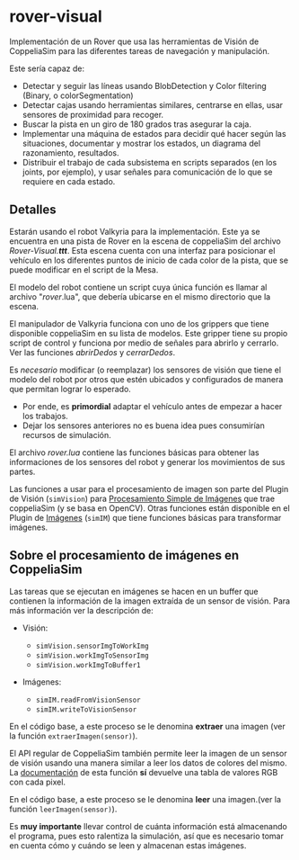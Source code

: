 # rover-visual
Implementación de un Rover que usa las herramientas de Visión de CoppeliaSim para las diferentes tareas de navegación y manipulación. 

Este sería capaz de: 
-	Detectar y seguir las líneas usando BlobDetection y Color filtering (Binary, o colorSegmentation)
-	Detectar cajas usando herramientas similares, centrarse en ellas, usar sensores de proximidad para recoger. 
-	Buscar la pista en un giro de 180 grados tras asegurar la caja.
-	Implementar una máquina de estados para decidir qué hacer según las situaciones, documentar y mostrar los estados, un diagrama del razonamiento, resultados.
-	Distribuir el trabajo de cada subsistema en scripts separados (en los joints, por ejemplo), y usar señales para comunicación de lo que se requiere en cada estado. 

## Detalles

Estarán usando el robot Valkyria para la implementación. Este ya se encuentra en una pista de Rover en la escena de coppeliaSim del archivo _Rover-Visual.**ttt**_. Esta escena cuenta con una interfaz para posicionar el vehículo en los diferentes puntos de inicio de cada color de la pista, que se puede modificar en el script de la Mesa.

El modelo del robot contiene un script cuya única función es llamar al archivo "_rover_.lua", que debería ubicarse en el mismo directorio que la escena. 

El manipulador de Valkyria funciona con uno de los grippers que tiene disponible coppeliaSim en su lista de modelos. Este gripper tiene su propio script de control y funciona por medio de señales para abrirlo y cerrarlo. Ver las funciones _abrirDedos_ y _cerrarDedos_.

Es *necesario* modificar (o reemplazar) los sensores de visión que tiene el modelo del robot por otros que estén ubicados y configurados de manera que permitan lograr lo esperado.
   - Por ende, es **primordial** adaptar el vehículo antes de empezar a hacer los trabajos.
   - Dejar los sensores anteriores no es buena idea pues consumirían recursos de simulación.

El archivo _rover.lua_ contiene las funciones básicas para obtener las informaciones de los sensores del robot y generar los movimientos de sus partes.

Las funciones a usar para el procesamiento de imagen son parte del Plugin de Visión (`simVision`) para [Procesamiento Simple de Imágenes](https://www.coppeliarobotics.com/helpFiles/en/visionPlugin-imageProcessing.htm) que trae coppeliaSim (y se basa en OpenCV). Otras funciones están disponible en el Plugin de [Imágenes](https://www.coppeliarobotics.com/helpFiles/en/imageApi.htm) (`simIM`) que tiene funciones básicas para transformar imágenes.

## Sobre el procesamiento de imágenes en CoppeliaSim

Las tareas que se ejecutan en imágenes se hacen en un buffer que contienen la información de la imagen extraída de un sensor de visión. Para más información ver la descripción de:

  - Visión: 
    -  `simVision.sensorImgToWorkImg`
    -  `simVision.workImgToSensorImg`
    -  `simVision.workImgToBuffer1`

  - Imágenes: 
    - `simIM.readFromVisionSensor`
    - `simIM.writeToVisionSensor`

En el código base, a este proceso se le denomina **extraer** una imagen (ver la función `extraerImagen(sensor)`).

El API regular de CoppeliaSim también permite leer la imagen de un sensor de visión usando una manera similar a leer los datos de colores del mismo. La [documentación](https://www.coppeliarobotics.com/helpFiles/en/regularApi/simGetVisionSensorImage.htm) de esta función **sí** devuelve una tabla de valores RGB con cada pixel.

En el código base, a este proceso se le denomina **leer** una imagen.(ver la función `leerImagen(sensor)`).

Es **muy importante** llevar control de cuánta información está almacenando el programa, pues esto ralentiza la simulación, así que es necesario tomar en cuenta cómo y cuándo se leen y almacenan estas imágenes.